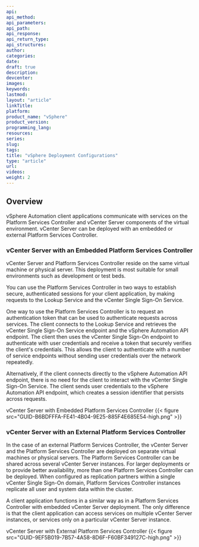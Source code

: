 ```yaml
---
api:
api_method:
api_parameters:
api_path:
api_response:
api_return_type:
api_structures:
author:
categories:
date:
draft: true
description:
devcenter:
images:
keywords:
lastmod:
layout: "article"
linkTitle:
platform:
product_name: "vSphere"
product_version:
programming_lang:
resources:
series:
slug:
tags:
title: "vSphere Deployment Configurations"
type: "article"
url:
videos:
weight: 2
---
```

## Overview
vSphere Automation client applications communicate with services on the Platform Services Controller and vCenter Server components of the virtual environment. vCenter Server can be deployed with an embedded or external Platform Services Controller.

### vCenter Server with an Embedded Platform Services Controller
vCenter Server and Platform Services Controller reside on the same virtual machine or physical server. This deployment is most suitable for small environments such as development or test beds.

You can use the Platform Services Controller in two ways to establish secure, authenticated sessions for your client application, by making requests to the Lookup Service and the vCenter Single Sign-On Service.

One way to use the Platform Services Controller is to request an authentication token that can be used to authenticate requests across services. The client connects to the Lookup Service and retrieves the vCenter Single Sign-On Service endpoint and the vSphere Automation API endpoint. The client then uses the vCenter Single Sign-On endpoint to authenticate with user credentials and receive a token that securely verifies the client's credentials. This allows the client to authenticate with a number of service endpoints without sending user credentials over the network repeatedly.

Alternatively, if the client connects directly to the vSphere Automation API endpoint, there is no need for the client to interact with the vCenter Single Sign-On Service. The client sends user credentials to the vSphere Automation API endpoint, which creates a session identifier that persists across requests.

vCenter Server with Embedded Platform Services Controller
{{< figure src="GUID-B6BDFFFA-FE41-4B04-9E25-885F4E685E54-high.png" >}}

### vCenter Server with an External Platform Services Controller
In the case of an external Platform Services Controller, the vCenter Server and the Platform Services Controller are deployed on separate virtual machines or physical servers. The Platform Services Controller can be shared across several vCenter Server instances. For larger deployments or to provide better availability, more than one Platform Services Controller can be deployed. When configured as replication partners within a single vCenter Single Sign-On domain, Platform Services Controller instances replicate all user and system data within the cluster.

A client application functions in a similar way as in a Platform Services Controller with embedded vCenter Server deployment. The only difference is that the client application can access services on multiple vCenter Server instances, or services only on a particular vCenter Server instance.

vCenter Server with External Platform Services Controller
{{< figure src="GUID-9EF5B019-7B57-4A58-8D6F-F60BF349127C-high.png" >}}
